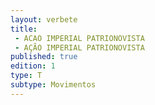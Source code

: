 ```yaml
---
layout: verbete
title:
 - ACAO IMPERIAL PATRIONOVISTA
 - AÇÃO IMPERIAL PATRIONOVISTA
published: true
edition: 1  
type: T
subtype: Movimentos
---
```



